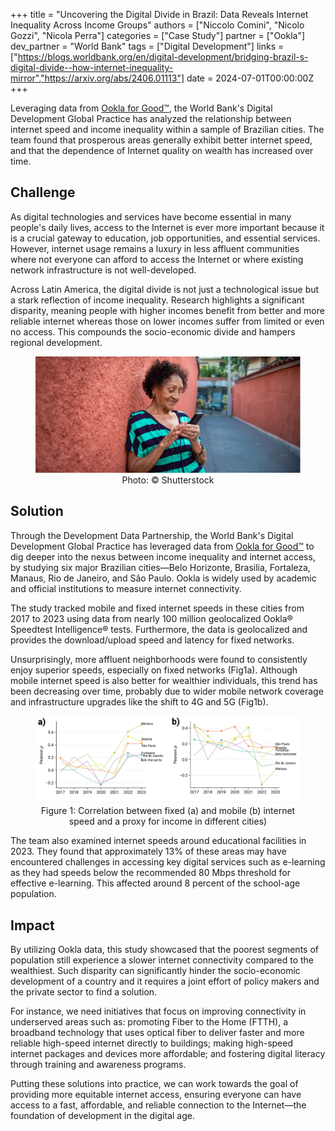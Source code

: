 +++
title = "Uncovering the Digital Divide in Brazil: Data Reveals Internet Inequality Across Income Groups"
authors = ["Niccolo Comini", "Nicolo Gozzi", "Nicola Perra"]
categories = ["Case Study"]
partner = ["Ookla"]
dev_partner = "World Bank"
tags = ["Digital Development"]
links = ["https://blogs.worldbank.org/en/digital-development/bridging-brazil-s-digital-divide--how-internet-inequality-mirror","https://arxiv.org/abs/2406.01113"]
date = 2024-07-01T00:00:00Z
+++


Leveraging data from [Ookla for Good™](https://www.ookla.com/ookla-for-good), the World Bank's Digital Development Global Practice has analyzed the relationship between internet speed and income inequality within a sample of Brazilian cities. The team found that prosperous areas generally exhibit better internet speed, and that the dependence of Internet quality on wealth has increased over time.


## Challenge

As digital technologies and services have become essential in many people's daily lives, access to the Internet is ever more important because it is a crucial gateway to education, job opportunities, and essential services. However, internet usage remains a luxury in less affluent communities where not everyone can afford to access the Internet or where existing network infrastructure is not well-developed.

Across Latin America, the digital divide is not just a technological issue but a stark reflection of income inequality. Research highlights a significant disparity, meaning people with higher incomes benefit from better and more reliable internet whereas those on lower incomes suffer from limited or even no access. This compounds the socio-economic divide and hampers regional development.

<figure align="center">
    <img src="uncovering-digital-divide-in-brazil-thumbnail.png" 
    <figcaption>
        <center>
Photo:  © Shutterstock
  </center>
    </figcaption>
</figure>


## Solution

Through the Development Data Partnership, the World Bank's Digital Development Global Practice has leveraged data from [Ookla for Good™](https://www.ookla.com/ookla-for-good) to dig deeper into the nexus between income inequality and internet access, by studying six major Brazilian cities—Belo Horizonte, Brasilia, Fortaleza, Manaus, Rio de Janeiro, and São Paulo. Ookla is widely used by academic and official institutions to measure internet connectivity.

The study tracked mobile and fixed internet speeds in these cities from 2017 to 2023 using data from nearly 100 million geolocalized Ookla® Speedtest Intelligence® tests. Furthermore, the data is geolocalized and provides the download/upload speed and latency for fixed networks. 

Unsurprisingly, more affluent neighborhoods were found to consistently enjoy superior speeds, especially on fixed networks (Fig1a). Although mobile internet speed is also better for wealthier individuals, this trend has been decreasing over time, probably due to wider mobile network coverage and infrastructure upgrades like the shift to 4G and 5G (Fig1b).

<figure align="center">
    <img src="uncovering-digital-divide-in-brazil-figure1.png " 
    <figcaption>
        <center>
Figure 1: Correlation between fixed (a) and mobile (b) internet speed and a proxy for income in different cities) 
  </center>
    </figcaption>
</figure>

The team also examined internet speeds around educational facilities in 2023. They found that approximately 13% of these areas may have encountered challenges in accessing key digital services such as e-learning as they had speeds below the recommended 80 Mbps threshold for effective e-learning. This affected around 8 percent of the school-age population.


## Impact

By utilizing Ookla data, this study showcased that the poorest segments of population still experience a slower internet connectivity compared to the wealthiest.  Such disparity can significantly hinder the socio-economic development of a country and it requires a joint effort of policy makers and the private sector to find a solution.

For instance, we need initiatives that focus on improving connectivity in underserved areas such as: promoting Fiber to the Home (FTTH), a broadband technology that uses optical fiber to deliver faster and more reliable high-speed internet directly to buildings; making high-speed internet packages and devices more affordable; and fostering digital literacy through training and awareness programs.

Putting these solutions into practice, we can work towards the goal of providing more equitable internet access, ensuring everyone can have access to a fast, affordable, and reliable connection to the Internet—the foundation of development in the digital age.